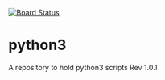 [![Board Status](https://dev.azure.com/yach/e04b05b6-eac3-435b-88aa-9858f83c22fe/38dbfb7a-5ff5-4039-85c2-763cc47cbce2/_apis/work/boardbadge/bb7ec41c-3db9-42b3-89e8-59d09b672909)](https://dev.azure.com/yach/e04b05b6-eac3-435b-88aa-9858f83c22fe/_boards/board/t/38dbfb7a-5ff5-4039-85c2-763cc47cbce2/Microsoft.RequirementCategory)
# python3
A repository to hold python3 scripts
Rev 1.0.1